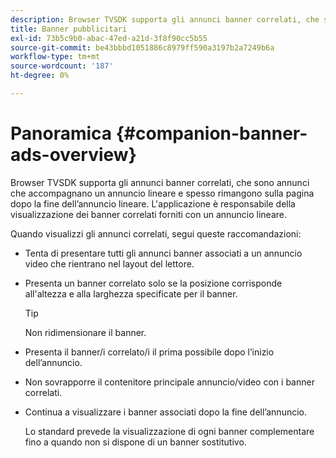 ```yaml
---
description: Browser TVSDK supporta gli annunci banner correlati, che sono annunci che accompagnano un annuncio lineare e spesso rimangono sulla pagina dopo la fine dell’annuncio lineare. L'applicazione è responsabile della visualizzazione dei banner correlati forniti con un annuncio lineare.
title: Banner pubblicitari
exl-id: 73b5c9b0-abac-47ed-a21d-3f8f90cc5b55
source-git-commit: be43bbbd1051886c8979ff590a3197b2a7249b6a
workflow-type: tm+mt
source-wordcount: '187'
ht-degree: 0%

---
```


# Panoramica {#companion-banner-ads-overview}

Browser TVSDK supporta gli annunci banner correlati, che sono annunci che accompagnano un annuncio lineare e spesso rimangono sulla pagina dopo la fine dell’annuncio lineare. L&#39;applicazione è responsabile della visualizzazione dei banner correlati forniti con un annuncio lineare.

Quando visualizzi gli annunci correlati, segui queste raccomandazioni:

* Tenta di presentare tutti gli annunci banner associati a un annuncio video che rientrano nel layout del lettore.
* Presenta un banner correlato solo se la posizione corrisponde all&#39;altezza e alla larghezza specificate per il banner.

   >[!TIP]
   >
   >Non ridimensionare il banner.

* Presenta il banner/i correlato/i il prima possibile dopo l’inizio dell’annuncio.
* Non sovrapporre il contenitore principale annuncio/video con i banner correlati.
* Continua a visualizzare i banner associati dopo la fine dell’annuncio.

   Lo standard prevede la visualizzazione di ogni banner complementare fino a quando non si dispone di un banner sostitutivo.
